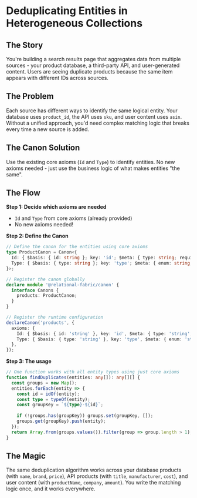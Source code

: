 # Deduplicating Entities in Heterogeneous Collections

## The Story

You're building a search results page that aggregates data from multiple sources - your product database, a third-party API, and user-generated content. Users are seeing duplicate products because the same item appears with different IDs across sources.

## The Problem

Each source has different ways to identify the same logical entity. Your database uses `product_id`, the API uses `sku`, and user content uses `asin`. Without a unified approach, you'd need complex matching logic that breaks every time a new source is added.

## The Canon Solution

Use the existing core axioms (`Id` and `Type`) to identify entities. No new axioms needed - just use the business logic of what makes entities "the same".

## The Flow

**Step 1: Decide which axioms are needed**
- `Id` and `Type` from core axioms (already provided)
- No new axioms needed!

**Step 2: Define the Canon**
```typescript
// Define the canon for the entities using core axioms
type ProductCanon = Canon<{
  Id: { $basis: { id: string }; key: 'id'; $meta: { type: string; required: string } };
  Type: { $basis: { type: string }; key: 'type'; $meta: { enum: string; discriminator: string } };
}>;

// Register the canon globally
declare module '@relational-fabric/canon' {
  interface Canons {
    products: ProductCanon;
  }
}

// Register the runtime configuration
declareCanon('products', {
  axioms: {
    Id: { $basis: { id: 'string' }, key: 'id', $meta: { type: 'string', required: 'true' } },
    Type: { $basis: { type: 'string' }, key: 'type', $meta: { enum: 'string', discriminator: 'string' } },
  },
});
```

**Step 3: The usage**
```typescript
// One function works with all entity types using just core axioms
function findDuplicates(entities: any[]): any[][] {
  const groups = new Map();
  entities.forEach(entity => {
    const id = idOf(entity);
    const type = typeOf(entity);
    const groupKey = `${type}-${id}`;
    
    if (!groups.has(groupKey)) groups.set(groupKey, []);
    groups.get(groupKey).push(entity);
  });
  return Array.from(groups.values()).filter(group => group.length > 1);
}
```

## The Magic

The same deduplication algorithm works across your database products (with `name`, `brand`, `price`), API products (with `title`, `manufacturer`, `cost`), and user content (with `productName`, `company`, `amount`). You write the matching logic once, and it works everywhere.